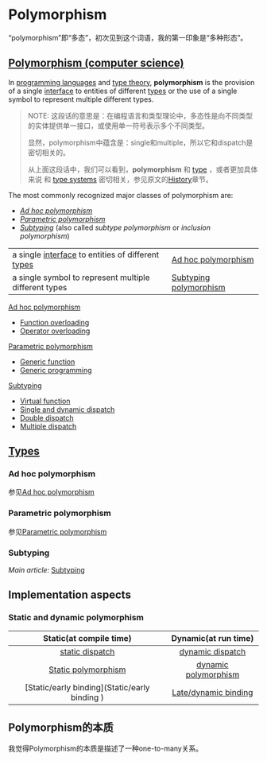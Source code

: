 # Polymorphism

“polymorphism”即“多态”，初次见到这个词语，我的第一印象是“多种形态”。

## [Polymorphism (computer science)](https://en.wikipedia.org/wiki/Polymorphism_(computer_science))

In [programming languages](https://en.wikipedia.org/wiki/Programming_language) and [type theory](https://en.wikipedia.org/wiki/Type_theory), **polymorphism** is the provision of a single [interface](https://en.wikipedia.org/wiki/Interface_(computing)) to entities of different [types](https://en.wikipedia.org/wiki/Data_type) or the use of a single symbol to represent multiple different types.

> NOTE: 这段话的意思是：在编程语言和类型理论中，多态性是向不同类型的实体提供单一接口，或使用单一符号表示多个不同类型。
>
> 显然，polymorphism中蕴含是：single和multiple，所以它和dispatch是密切相关的。
>
> 从上面这段话中，我们可以看到，**polymorphism** 和 [type](https://en.wikipedia.org/wiki/Data_type) ，或者更加具体来说 和  [type systems](https://en.wikipedia.org/wiki/Type_system) 密切相关，参见原文的[History](https://en.wikipedia.org/wiki/Polymorphism_(computer_science)#History)章节。

The most commonly recognized major classes of polymorphism are:

- *[Ad hoc polymorphism](https://en.wikipedia.org/wiki/Ad_hoc_polymorphism)*
- *[Parametric polymorphism](https://en.wikipedia.org/wiki/Parametric_polymorphism)* 
- *[Subtyping](https://en.wikipedia.org/wiki/Subtyping)*  (also called *subtype polymorphism* or *inclusion polymorphism*)

|                                                              |                                                              |
| ------------------------------------------------------------ | ------------------------------------------------------------ |
| a single [interface](https://en.wikipedia.org/wiki/Interface_(computing)) to entities of different [types](https://en.wikipedia.org/wiki/Data_type) | [Ad hoc polymorphism](https://en.wikipedia.org/wiki/Ad_hoc_polymorphism) |
| a single symbol to represent multiple different types        | [Subtyping polymorphism](https://en.wikipedia.org/wiki/Subtyping) |


[Ad hoc polymorphism](https://en.wikipedia.org/wiki/Ad_hoc_polymorphism)

- [Function overloading](https://en.wikipedia.org/wiki/Function_overloading)
- [Operator overloading](https://en.wikipedia.org/wiki/Operator_overloading)

[Parametric polymorphism](https://en.wikipedia.org/wiki/Parametric_polymorphism)

- [Generic function](https://en.wikipedia.org/wiki/Generic_function)
- [Generic programming](https://en.wikipedia.org/wiki/Generic_programming)

[Subtyping](https://en.wikipedia.org/wiki/Subtyping)

- [Virtual function](https://en.wikipedia.org/wiki/Virtual_function)
- [Single and dynamic dispatch](https://en.wikipedia.org/wiki/Dynamic_dispatch)
- [Double dispatch](https://en.wikipedia.org/wiki/Double_dispatch)
- [Multiple dispatch](https://en.wikipedia.org/wiki/Multiple_dispatch)



## [Types](https://en.wikipedia.org/wiki/Polymorphism_%28computer_science%29#Types)

### Ad hoc polymorphism

参见[Ad hoc polymorphism](./Ad-hoc-polymorphism.md)



### Parametric polymorphism

参见[Parametric polymorphism](./Parametric-polymorphism.md)



### Subtyping

*Main article:* [Subtyping](https://en.wikipedia.org/wiki/Subtyping)



## Implementation aspects

### Static and dynamic polymorphism

|                   Static(at compile time)                    |                     Dynamic(at run time)                     |
| :----------------------------------------------------------: | :----------------------------------------------------------: |
| [static dispatch](https://en.wikipedia.org/wiki/Static_dispatch) | [dynamic dispatch](https://en.wikipedia.org/wiki/Dynamic_dispatch) |
| [Static polymorphism](https://en.wikipedia.org/wiki/Polymorphism_%28computer_science%29#Static_and_dynamic_polymorphism) | [dynamic polymorphism](https://en.wikipedia.org/wiki/Polymorphism_%28computer_science%29#Static_and_dynamic_polymorphism) |
|        [Static/early binding](Static/early binding )         | [Late/dynamic binding](https://en.wikipedia.org/wiki/Late_binding) |

## Polymorphism的本质

我觉得Polymorphism的本质是描述了一种one-to-many关系。